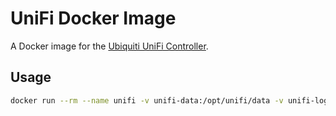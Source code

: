 # UniFi Docker Image

A Docker image for the [Ubiquiti UniFi Controller](https://www.ubnt.com).

## Usage

```bash
docker run --rm --name unifi -v unifi-data:/opt/unifi/data -v unifi-logs:/opt/unifi/logs -p 8080:8080 -p 8443:8443 -p 8843:8843 -p 8880:8880 ipstatic/unifi:latest`
```
